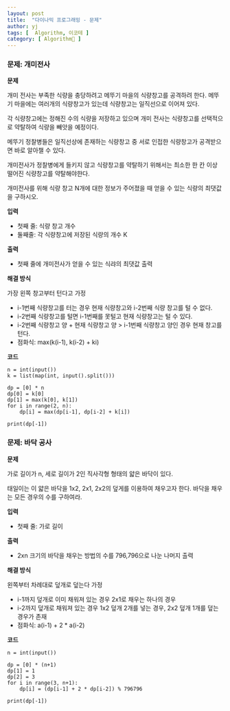 ```yaml
---
layout: post
title:  "다이나믹 프로그래밍 - 문제"
author: yj
tags: [  Algorithm, 이코테 ]
category: [ Algorithm🧩 ]
---
```


### 문제: 개미전사

**문제**

개미 전사는 부족한 식량을 충당하려고 메뚜기 마을의 식량창고를 공격하려 한다. 메뚜기 마을에는 여러개의 식량창고가 있는데 식량창고는 일직선으로 이어져 있다.

각 식량창고에는 정해진 수의 식량을 저장하고 있으며 개미 전사는 식량창고를 선택적으로 약탈하여 식량을 빼앗을 예정이다.

메뚜기 정찰병들은 일직선상에 존재하는 식량창고 중 서로 인접한 식량창고가 공격받으면 바로 알아챌 수 있다.

개미전사가 정찰병에게 들키지 않고 식량창고를 약탈하기 위해서는 최소한 한 칸 이상 떨어진 식량창고를 약탈해야한다.

개미전사를 위해 식량 창고 N개에 대한 정보가 주어졌을 때 얻을 수 있는 식량의 최댓값을 구하시오.

**입력**
- 첫째 줄: 식량 창고 개수
- 둘째줄: 각 식량창고에 저장된 식량의 개수 K

**출력**
- 첫째 줄에 개미전사가 얻을 수 있는 식랴의 최댓값 출력

**해결 방식**

가장 왼쪽 창고부터 턴다고 가정
- i-1번째 식량창고를 터는 경우 현재 식량창고와 i-2번째 식량 창고를 털 수 없다.
- i-2번째 식량창고를 털면 i-1번째를 못털고 현재 식량창고는 털 수 있다.
- i-2번째 식량창고 양 + 현재 식량창고 양 > i-1번째 식량창고 양인 경우 현재 창고를 턴다.
- 점화식: max(k(i-1), k(i-2) + ki)


**코드**
```
n = int(input())
k = list(map(int, input().split()))

dp = [0] * n
dp[0] = k[0]
dp[1] = max(k[0], k[1])
for i in range(2, n):
    dp[i] = max(dp[i-1], dp[i-2] + k[i])

print(dp[-1])
```
### 문제: 바닥 공사

**문제**

가로 길이가 n, 세로 길이가 2인 직사각형 형태의 얇은 바닥이 있다.

태일이는 이 얇은 바닥을 1x2, 2x1, 2x2의 덮게를 이용하여 채우고자 한다.
바닥을 채우는 모든 경우의 수를 구하여라.

**입력**
- 첫째 줄: 가로 길이

**출력**
- 2xn 크기의 바닥을 채우는 방법의 수를 796,796으로 나눈 나머지 출력

**해결 방식**

왼쪽부터 차례대로 덮개로 덮는다 가정
- i-1까지 덮개로 이미 채워져 있는 경우 2x1로 채우는 하나의 경우
- i-2까지 덮개로 채워져 있는 경우 1x2 덮개 2개를 넣는 경우, 2x2 덮개 1개를 덮는 경우가 존재
- 점화식: a(i-1) + 2 * a(i-2)


**코드**
```
n = int(input())

dp = [0] * (n+1)
dp[1] = 1
dp[2] = 3
for i in range(3, n+1):
    dp[i] = (dp[i-1] + 2 * dp[i-2]) % 796796

print(dp[-1])
```